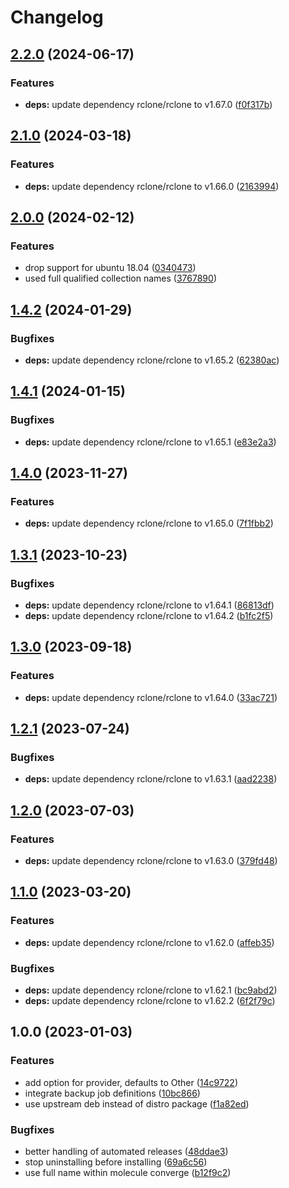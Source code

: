 # Changelog

## [2.2.0](https://github.com/rolehippie/rclone/compare/v2.1.0...v2.2.0) (2024-06-17)


### Features

* **deps:** update dependency rclone/rclone to v1.67.0 ([f0f317b](https://github.com/rolehippie/rclone/commit/f0f317b90ca104ab244af7d4407ca817b4198eb5))

## [2.1.0](https://github.com/rolehippie/rclone/compare/v2.0.0...v2.1.0) (2024-03-18)


### Features

* **deps:** update dependency rclone/rclone to v1.66.0 ([2163994](https://github.com/rolehippie/rclone/commit/21639948ce59a269dc9cfab7c62226163b33e96f))

## [2.0.0](https://github.com/rolehippie/rclone/compare/v1.4.2...v2.0.0) (2024-02-12)


### Features

* drop support for ubuntu 18.04 ([0340473](https://github.com/rolehippie/rclone/commit/03404732eea9d01b8eb5a21d67ea3a1f3138edbb))
* used full qualified collection names ([3767890](https://github.com/rolehippie/rclone/commit/3767890ee748657571e4708e3383b970dc114e83))

## [1.4.2](https://github.com/rolehippie/rclone/compare/v1.4.1...v1.4.2) (2024-01-29)


### Bugfixes

* **deps:** update dependency rclone/rclone to v1.65.2 ([62380ac](https://github.com/rolehippie/rclone/commit/62380acd9b30bb680eb2a8f8e20a939480eb766d))

## [1.4.1](https://github.com/rolehippie/rclone/compare/v1.4.0...v1.4.1) (2024-01-15)


### Bugfixes

* **deps:** update dependency rclone/rclone to v1.65.1 ([e83e2a3](https://github.com/rolehippie/rclone/commit/e83e2a3a28b34024dc5d293df6f54a83c8261188))

## [1.4.0](https://github.com/rolehippie/rclone/compare/v1.3.1...v1.4.0) (2023-11-27)


### Features

* **deps:** update dependency rclone/rclone to v1.65.0 ([7f1fbb2](https://github.com/rolehippie/rclone/commit/7f1fbb2121ea07beb5f1d4826564b73a0b07b7d9))

## [1.3.1](https://github.com/rolehippie/rclone/compare/v1.3.0...v1.3.1) (2023-10-23)


### Bugfixes

* **deps:** update dependency rclone/rclone to v1.64.1 ([86813df](https://github.com/rolehippie/rclone/commit/86813dfc2b0fa61627145f5de4b44b1b6bfcd44b))
* **deps:** update dependency rclone/rclone to v1.64.2 ([b1fc2f5](https://github.com/rolehippie/rclone/commit/b1fc2f5cdf0676da3e7eabe6fd38e19dcee1f40c))

## [1.3.0](https://github.com/rolehippie/rclone/compare/v1.2.1...v1.3.0) (2023-09-18)


### Features

* **deps:** update dependency rclone/rclone to v1.64.0 ([33ac721](https://github.com/rolehippie/rclone/commit/33ac7211cf6ae88a8732e91333e401acf35792bf))

## [1.2.1](https://github.com/rolehippie/rclone/compare/v1.2.0...v1.2.1) (2023-07-24)


### Bugfixes

* **deps:** update dependency rclone/rclone to v1.63.1 ([aad2238](https://github.com/rolehippie/rclone/commit/aad2238027c11131ec7efb9fc023d1d540b40f0b))

## [1.2.0](https://github.com/rolehippie/rclone/compare/v1.1.0...v1.2.0) (2023-07-03)


### Features

* **deps:** update dependency rclone/rclone to v1.63.0 ([379fd48](https://github.com/rolehippie/rclone/commit/379fd48c9a25e8982e9f1fc8e2f0b3c9a4ee5119))

## [1.1.0](https://github.com/rolehippie/rclone/compare/v1.0.0...v1.1.0) (2023-03-20)


### Features

* **deps:** update dependency rclone/rclone to v1.62.0 ([affeb35](https://github.com/rolehippie/rclone/commit/affeb35cf6d3a064b60d49bea256604f80758940))


### Bugfixes

* **deps:** update dependency rclone/rclone to v1.62.1 ([bc9abd2](https://github.com/rolehippie/rclone/commit/bc9abd21e95af119982ffe3cb757c1255ca3c1a8))
* **deps:** update dependency rclone/rclone to v1.62.2 ([6f2f79c](https://github.com/rolehippie/rclone/commit/6f2f79c8bfe1668196ac6e56196d3aab1a925bf5))

## 1.0.0 (2023-01-03)

### Features

* add option for provider, defaults to Other ([14c9722](https://github.com/rolehippie/rclone/commit/14c97222f0b06daeb77c37568a7f1212b3d94863))
* integrate backup job definitions ([10bc866](https://github.com/rolehippie/rclone/commit/10bc866b07ef200ce0ef84bed7a4965ef7e340e1))
* use upstream deb instead of distro package ([f1a82ed](https://github.com/rolehippie/rclone/commit/f1a82edab57a54d58c620edd6e2467aa66b15bf0))


### Bugfixes

* better handling of automated releases ([48ddae3](https://github.com/rolehippie/rclone/commit/48ddae3d9a2fd7834ec78def1e62e557d94d4d3e))
* stop uninstalling before installing ([69a6c56](https://github.com/rolehippie/rclone/commit/69a6c560dc22d84a1d250dfc39a0dfe843819f4a))
* use full name within molecule converge ([b12f9c2](https://github.com/rolehippie/rclone/commit/b12f9c2c5acbd0b38494315859f4ffbf626cd2d2))
